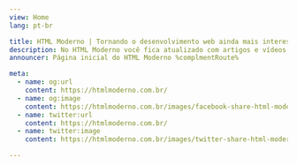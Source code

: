 ```yaml
---
view: Home
lang: pt-br

title: HTML Moderno | Tornando o desenvolvimento web ainda mais interessante
description: No HTML Moderno você fica atualizado com artigos e vídeos sobre o que tem de mais moderno em HTML5, semântica, acessibilidade, SEO, UX e performance web.
announcer: Página inicial do HTML Moderno %complmentRoute%

meta:
  - name: og:url
    content: https://htmlmoderno.com.br/
  - name: og:image
    content: https://htmlmoderno.com.br/images/facebook-share-html-moderno.png
  - name: twitter:url
    content: https://htmlmoderno.com.br/
  - name: twitter:image
    content: https://htmlmoderno.com.br/images/twitter-share-html-moderno.png

---
```

